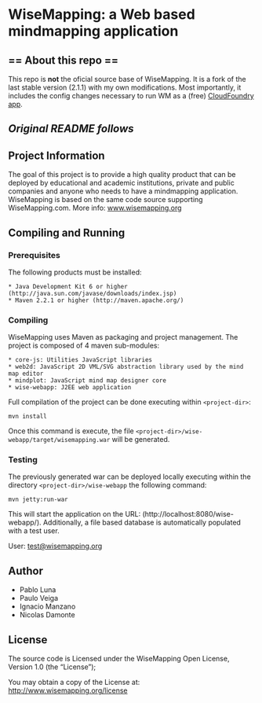 # WiseMapping: a Web based mindmapping application

## == About this repo ==

This repo is **not** the oficial source base of WiseMapping. It is a fork of the last stable version (2.1.1) with my own modifications. Most importantly, it includes the config changes necessary to run WM as a (free) [CloudFoundry app](http://www.cloudfoundry.com).

*Original README follows*
------------

## Project Information

The goal of this project is to provide a high quality product that can be deployed by educational and academic institutions, private and public companies and anyone who needs to have a mindmapping application. WiseMapping is based on the same code source supporting WiseMapping.com. More info: www.wisemapping.org

## Compiling and Running

### Prerequisites

The following products must be installed:

    * Java Development Kit 6 or higher (http://java.sun.com/javase/downloads/index.jsp)
    * Maven 2.2.1 or higher (http://maven.apache.org/)

### Compiling

WiseMapping uses Maven as packaging and project management. The project is composed of 4 maven sub-modules:

    * core-js: Utilities JavaScript libraries
    * web2d: JavaScript 2D VML/SVG abstraction library used by the mind map editor
    * mindplot: JavaScript mind map designer core
    * wise-webapp: J2EE web application 

Full compilation of the project can be done executing within `<project-dir>`:

`mvn install`

Once this command is execute, the file `<project-dir>/wise-webapp/target/wisemapping.war` will be generated.

### Testing

The previously generated war can be deployed locally executing within the directory `<project-dir>/wise-webapp` the following command:

`mvn jetty:run-war`

This will start the application on the URL: (http://localhost:8080/wise-webapp/). Additionally, a file based database is automatically populated with a test user.

User: test@wisemapping.org

## Author

   * Pablo Luna
   * Paulo Veiga
   * Ignacio Manzano
   * Nicolas Damonte

## License

The source code is Licensed under the WiseMapping Open License, Version 1.0 (the “License”);

You may obtain a copy of the License at: http://www.wisemapping.org/license
